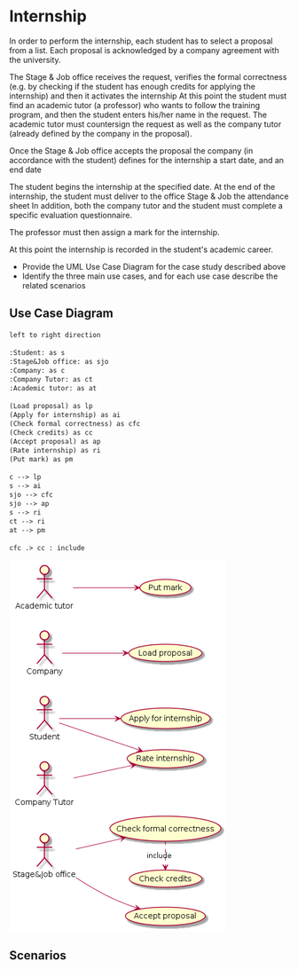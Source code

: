 # Internship

In order to perform the internship, each student has to select a proposal from a list. Each proposal is acknowledged by a company agreement with the university.

The Stage & Job office receives the request, verifies the formal correctness (e.g. by checking if the student has enough credits for applying the internship) and then it activates the internship
At this point the student must find an academic tutor (a professor) who wants to follow the training program, and then the student enters his/her name in the request. The academic tutor must countersign the request as well as the company tutor (already defined by the company in the proposal).

Once the Stage & Job office accepts the proposal the company (in accordance with the student)
defines for the internship a start date, and an end date

The student begins the internship at the specified date.
At the end of the internship, the student must deliver to the office Stage & Job the attendance sheet In addition, both the company tutor and the student must complete a specific evaluation questionnaire.

The professor must then assign a mark for the internship.

At this point the internship is recorded in the student's academic career.

- Provide the UML Use Case Diagram for the case study described above
- Identify the three main use cases, and for each use case describe the related scenarios


## Use Case Diagram
```plantuml
left to right direction

:Student: as s
:Stage&Job office: as sjo
:Company: as c
:Company Tutor: as ct
:Academic tutor: as at

(Load proposal) as lp
(Apply for internship) as ai
(Check formal correctness) as cfc
(Check credits) as cc
(Accept proposal) as ap
(Rate internship) as ri
(Put mark) as pm

c --> lp
s --> ai
sjo --> cfc
sjo --> ap
s --> ri
ct --> ri
at --> pm

cfc .> cc : include
```
![use case diagram](pictures/use_case_diagram.png)

## Scenarios


